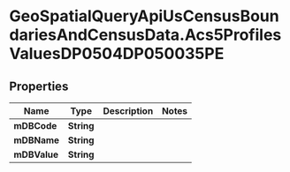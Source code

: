 # GeoSpatialQueryApiUsCensusBoundariesAndCensusData.Acs5ProfilesValuesDP0504DP050035PE

## Properties

Name | Type | Description | Notes
------------ | ------------- | ------------- | -------------
**mDBCode** | **String** |  | 
**mDBName** | **String** |  | 
**mDBValue** | **String** |  | 


